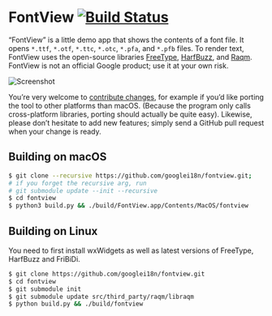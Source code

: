 # FontView [![Build Status](https://travis-ci.org/googlefonts/fontview.svg?branch=master)](https://travis-ci.org/googlefonts/fontview)

“FontView” is a little demo app that shows the contents of a font
file. It opens `*.ttf`, `*.otf`, `*.ttc`, `*.otc`, `*.pfa`, and `*.pfb`
files. To render text, FontView uses the open-source libraries
[FreeType](https://www.freetype.org/),
[HarfBuzz](https://www.freedesktop.org/wiki/Software/HarfBuzz/), and
[Raqm](http://host-oman.github.io/libraqm/). FontView is not an
official Google product; use it at your own risk.

![Screenshot](doc/fontview-v0.1.2.png)

You’re very welcome to [contribute changes](CONTRIBUTING.md), for
example if you’d like porting the tool to other platforms than
macOS. (Because the program only calls cross-platform libraries,
porting should actually be quite easy). Likewise, please don’t
hesitate to add new features; simply send a GitHub pull request when
your change is ready.

## Building on macOS

```sh
$ git clone --recursive https://github.com/googlei18n/fontview.git;
# if you forget the recursive arg, run
# git submodule update --init --recursive
$ cd fontview
$ python3 build.py && ./build/FontView.app/Contents/MacOS/fontview
```

## Building on Linux

You need to first install wxWidgets as well as latest versions of FreeType,
HarfBuzz and FriBiDi.

```sh
$ git clone https://github.com/googlei18n/fontview.git
$ cd fontview
$ git submodule init
$ git submodule update src/third_party/raqm/libraqm
$ python build.py && ./build/fontview
```
